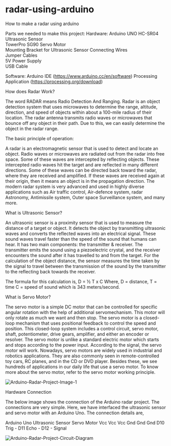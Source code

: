 # radar-using-arduino
How to make a radar using arduino

Parts we needed to make this project:
 Hardware:
    Arduino UNO
    HC-SR04 Ultrasonic Sensor  
    TowerPro SG90 Servo Motor  
    Mounting Bracket for Ultrasonic Sensor 
    Connecting Wires  
    Jumper Cables  
    5V Power Supply  
    USB Cable   

 Software:
    Arduino IDE (https://www.arduino.cc/en/software)
    Processing Application (https://processing.org/download)


How does Radar Work?

The word RADAR means Radio Detection And Ranging. Radar is an object detection system that uses microwaves to determine the range, altitude, direction, and speed of objects within about a 100-mile radius of their location.
The radar antenna transmits radio waves or microwaves that bounce off any object in their path. Due to this, we can easily determine the object in the radar range.

The basic principle of operation:

A radar is an electromagnetic sensor that is used to detect and locate an object.
Radio waves or microwaves are radiated out from the radar into free space. Some of these waves are intercepted by reflecting objects.
These intercepted radio waves hit the target and are reflected in many different directions. Some of these waves can be directed back toward the radar, where they are received and amplified.
If these waves are received again at their origin, then it means an object is in the propagation direction.
The modern radar system is very advanced and used in highly diverse applications such as Air traffic control, Air-defence system, radar Astronomy, Antimissile system, Outer space Surveillance system, and many more.

What is Ultrasonic Sensor?

An ultrasonic sensor is a proximity sensor that is used to measure the distance of a target or object. It detects the object by transmitting ultrasonic waves and converts the reflected waves into an electrical signal. These sound waves travel faster than the speed of the sound that humans can hear.
It has two main components: the transmitter & receiver. The transmitter emits the sound using a piezoelectric crystal, and the receiver encounters the sound after it has travelled to and from the target.
For the calculation of the object distance, the sensor measures the time taken by the signal to travel between the transmission of the sound by the transmitter to the reflecting back towards the receiver.

The formula for this calculation is,
D = ½ T x C 
Where,
    D = distance,
    T = time
    C = speed of sound which is 343 meters/second.
    
What is Servo Motor?

The servo motor is a simple DC motor that can be controlled for specific angular rotation with the help of additional servomechanism. This motor will only rotate as much we want and then stop. The servo motor is a closed-loop mechanism that uses positional feedback to control the speed and position.
This closed-loop system includes a control circuit, servo motor, shaft, potentiometer, drive gears, amplifier, and either an encoder or resolver.
The servo motor is unlike a standard electric motor which starts and stops according to the power input. According to the signal, the servo motor will work.
Nowadays, servo motors are widely used in industrial and robotics applications. They are also commonly seen in remote-controlled toy cars, RC planes, and in the CD or DVD player. Besides these, we see hundreds of applications in our daily life that use a servo motor. To know more about the servo motor, refer to the servo motor working principle.


![Arduino-Radar-Project-Image-1](https://user-images.githubusercontent.com/91609293/135743883-d419048a-967b-493e-b696-cafeceb360c4.jpg)

Hardware Connection

The below image shows the connection of the Arduino radar project. The connections are very simple. Here, we have interfaced the ultrasonic sensor and servo motor with an Arduino Uno. The connection details are,

 Arduino Uno	      Ultrasonic Sensor	      Servo Motor
      Vcc	                 Vcc	                Vcc
      Gnd	                 Gnd	                Gnd
      D10	                 Trig	                 -
      D11	                 Echo	                 -
      D12	                  -	                 Signal   


![Arduino-Radar-Project-Circuit-Diagram](https://user-images.githubusercontent.com/91609293/135743886-c4207a4d-d666-4bc5-b82a-fc0e7311ad00.jpg)


